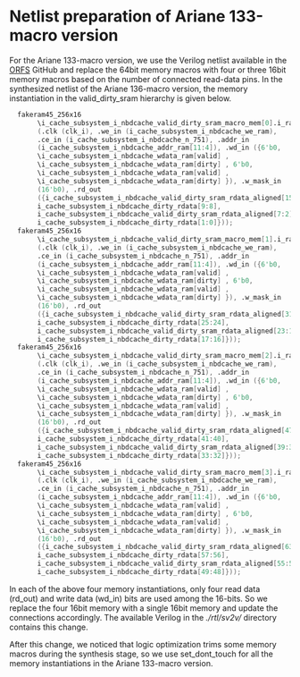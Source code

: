 # Netlist preparation of Ariane 133-macro version
For the Ariane 133-macro version, we use the Verilog netlist available in the [ORFS](https://github.com/The-OpenROAD-Project/OpenROAD-flow-scripts/tree/master/flow/designs/src/ariane) GitHub and replace the 64bit memory macros with four or three 16bit memory macros based on the number of connected read-data pins. In the synthesized netlist of the Ariane 136-macro version, the memory instantiation in the valid_dirty_sram hierarchy is given below.
```Verilog
  fakeram45_256x16
       \i_cache_subsystem_i_nbdcache_valid_dirty_sram_macro_mem[0].i_ram
       (.clk (clk_i), .we_in (i_cache_subsystem_i_nbdcache_we_ram),
       .ce_in (i_cache_subsystem_i_nbdcache_n_751), .addr_in
       (i_cache_subsystem_i_nbdcache_addr_ram[11:4]), .wd_in ({6'b0,
       \i_cache_subsystem_i_nbdcache_wdata_ram[valid] ,
       \i_cache_subsystem_i_nbdcache_wdata_ram[dirty] , 6'b0,
       \i_cache_subsystem_i_nbdcache_wdata_ram[valid] ,
       \i_cache_subsystem_i_nbdcache_wdata_ram[dirty] }), .w_mask_in
       (16'b0), .rd_out
       ({i_cache_subsystem_i_nbdcache_valid_dirty_sram_rdata_aligned[15:10],
       i_cache_subsystem_i_nbdcache_dirty_rdata[9:8],
       i_cache_subsystem_i_nbdcache_valid_dirty_sram_rdata_aligned[7:2],
       i_cache_subsystem_i_nbdcache_dirty_rdata[1:0]}));
  fakeram45_256x16
       \i_cache_subsystem_i_nbdcache_valid_dirty_sram_macro_mem[1].i_ram
       (.clk (clk_i), .we_in (i_cache_subsystem_i_nbdcache_we_ram),
       .ce_in (i_cache_subsystem_i_nbdcache_n_751), .addr_in
       (i_cache_subsystem_i_nbdcache_addr_ram[11:4]), .wd_in ({6'b0,
       \i_cache_subsystem_i_nbdcache_wdata_ram[valid] ,
       \i_cache_subsystem_i_nbdcache_wdata_ram[dirty] , 6'b0,
       \i_cache_subsystem_i_nbdcache_wdata_ram[valid] ,
       \i_cache_subsystem_i_nbdcache_wdata_ram[dirty] }), .w_mask_in
       (16'b0), .rd_out
       ({i_cache_subsystem_i_nbdcache_valid_dirty_sram_rdata_aligned[31:26],
       i_cache_subsystem_i_nbdcache_dirty_rdata[25:24],
       i_cache_subsystem_i_nbdcache_valid_dirty_sram_rdata_aligned[23:18],
       i_cache_subsystem_i_nbdcache_dirty_rdata[17:16]}));
  fakeram45_256x16
       \i_cache_subsystem_i_nbdcache_valid_dirty_sram_macro_mem[2].i_ram
       (.clk (clk_i), .we_in (i_cache_subsystem_i_nbdcache_we_ram),
       .ce_in (i_cache_subsystem_i_nbdcache_n_751), .addr_in
       (i_cache_subsystem_i_nbdcache_addr_ram[11:4]), .wd_in ({6'b0,
       \i_cache_subsystem_i_nbdcache_wdata_ram[valid] ,
       \i_cache_subsystem_i_nbdcache_wdata_ram[dirty] , 6'b0,
       \i_cache_subsystem_i_nbdcache_wdata_ram[valid] ,
       \i_cache_subsystem_i_nbdcache_wdata_ram[dirty] }), .w_mask_in
       (16'b0), .rd_out
       ({i_cache_subsystem_i_nbdcache_valid_dirty_sram_rdata_aligned[47:42],
       i_cache_subsystem_i_nbdcache_dirty_rdata[41:40],
       i_cache_subsystem_i_nbdcache_valid_dirty_sram_rdata_aligned[39:34],
       i_cache_subsystem_i_nbdcache_dirty_rdata[33:32]}));
  fakeram45_256x16
       \i_cache_subsystem_i_nbdcache_valid_dirty_sram_macro_mem[3].i_ram
       (.clk (clk_i), .we_in (i_cache_subsystem_i_nbdcache_we_ram),
       .ce_in (i_cache_subsystem_i_nbdcache_n_751), .addr_in
       (i_cache_subsystem_i_nbdcache_addr_ram[11:4]), .wd_in ({6'b0,
       \i_cache_subsystem_i_nbdcache_wdata_ram[valid] ,
       \i_cache_subsystem_i_nbdcache_wdata_ram[dirty] , 6'b0,
       \i_cache_subsystem_i_nbdcache_wdata_ram[valid] ,
       \i_cache_subsystem_i_nbdcache_wdata_ram[dirty] }), .w_mask_in
       (16'b0), .rd_out
       ({i_cache_subsystem_i_nbdcache_valid_dirty_sram_rdata_aligned[63:58],
       i_cache_subsystem_i_nbdcache_dirty_rdata[57:56],
       i_cache_subsystem_i_nbdcache_valid_dirty_sram_rdata_aligned[55:50],
       i_cache_subsystem_i_nbdcache_dirty_rdata[49:48]}));
```
In each of the above four memory instantiations, only four read data (rd_out) and write data (wd_in) bits are used among the 16-bits. So we replace the four 16bit memory with a single 16bit memory and update the connections accordingly. The available Verilog in the *./rtl/sv2v/* directory contains this change.
  
After this change, we noticed that logic optimization trims some memory macros during the synthesis stage, so we use set_dont_touch for all the memory instantiations in the Ariane 133-macro version.